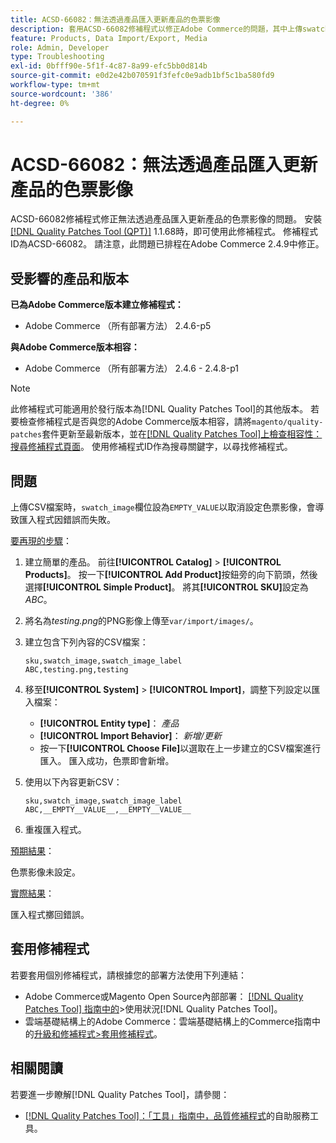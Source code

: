 ```yaml
---
title: ACSD-66082：無法透過產品匯入更新產品的色票影像
description: 套用ACSD-66082修補程式以修正Adobe Commerce的問題，其中上傳swatch_image欄位設為EMPTY_VALUE的CSV檔案以取消設定色票影像會導致匯入程式失敗並出現錯誤。
feature: Products, Data Import/Export, Media
role: Admin, Developer
type: Troubleshooting
exl-id: 0bfff90e-5f1f-4c87-8a99-efc5bb0d814b
source-git-commit: e0d2e42b070591f3fefc0e9adb1bf5c1ba580fd9
workflow-type: tm+mt
source-wordcount: '386'
ht-degree: 0%

---
```


# ACSD-66082：無法透過產品匯入更新產品的色票影像

ACSD-66082修補程式修正無法透過產品匯入更新產品的色票影像的問題。 安裝[[!DNL Quality Patches Tool (QPT)]](/help/tools/quality-patches-tool/quality-patches-tool-to-self-serve-quality-patches.md) 1.1.68時，即可使用此修補程式。 修補程式ID為ACSD-66082。 請注意，此問題已排程在Adobe Commerce 2.4.9中修正。

## 受影響的產品和版本

**已為Adobe Commerce版本建立修補程式：**

* Adobe Commerce （所有部署方法） 2.4.6-p5

**與Adobe Commerce版本相容：**

* Adobe Commerce （所有部署方法） 2.4.6 - 2.4.8-p1

>[!NOTE]
>
>此修補程式可能適用於發行版本為[!DNL Quality Patches Tool]的其他版本。 若要檢查修補程式是否與您的Adobe Commerce版本相容，請將`magento/quality-patches`套件更新至最新版本，並在[[!DNL Quality Patches Tool]上檢查相容性：搜尋修補程式頁面](https://experienceleague.adobe.com/tools/commerce-quality-patches/index.html)。 使用修補程式ID作為搜尋關鍵字，以尋找修補程式。

## 問題

上傳CSV檔案時，`swatch_image`欄位設為`EMPTY_VALUE`以取消設定色票影像，會導致匯入程式因錯誤而失敗。

<u>要再現的步驟</u>：

1. 建立簡單的產品。 前往&#x200B;**[!UICONTROL Catalog]** > **[!UICONTROL Products]**。 按一下&#x200B;**[!UICONTROL Add Product]**&#x200B;按鈕旁的向下箭頭，然後選擇&#x200B;**[!UICONTROL Simple Product]**。 將其&#x200B;**[!UICONTROL SKU]**&#x200B;設定為&#x200B;*ABC*。
1. 將名為&#x200B;*testing.png*&#x200B;的PNG影像上傳至`var/import/images/`。
1. 建立包含下列內容的CSV檔案：

   ```
   sku,swatch_image,swatch_image_label
   ABC,testing.png,testing
   ```

1. 移至&#x200B;**[!UICONTROL System]** > **[!UICONTROL Import]**，調整下列設定以匯入檔案：
   * **[!UICONTROL Entity type]**： *產品*
   * **[!UICONTROL Import Behavior]**： *新增/更新*
   * 按一下&#x200B;**[!UICONTROL Choose File]**&#x200B;以選取在上一步建立的CSV檔案進行匯入。 匯入成功，色票即會新增。
1. 使用以下內容更新CSV：

   ```
   sku,swatch_image,swatch_image_label
   ABC,__EMPTY__VALUE__,__EMPTY__VALUE__
   ```

1. 重複匯入程式。

<u>預期結果</u>：

色票影像未設定。

<u>實際結果</u>：

匯入程式擲回錯誤。

## 套用修補程式

若要套用個別修補程式，請根據您的部署方法使用下列連結：

* Adobe Commerce或Magento Open Source內部部署： [[!DNL Quality Patches Tool] 指南中的](/help/tools/quality-patches-tool/usage.md)>使用狀況[!DNL Quality Patches Tool]。
* 雲端基礎結構上的Adobe Commerce：雲端基礎結構上的Commerce指南中的[升級和修補程式>套用修補程式](https://experienceleague.adobe.com/docs/commerce-cloud-service/user-guide/develop/upgrade/apply-patches.html)。

## 相關閱讀

若要進一步瞭解[!DNL Quality Patches Tool]，請參閱：

* [[!DNL Quality Patches Tool]：「工具」指南中，品質修補程式](/help/tools/quality-patches-tool/quality-patches-tool-to-self-serve-quality-patches.md)的自助服務工具。
